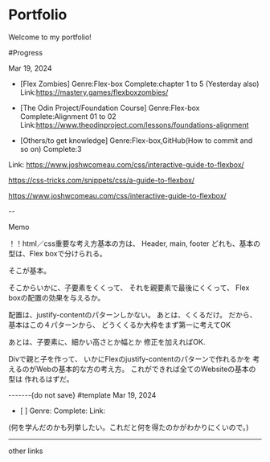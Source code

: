 # Portfolio
Welcome to my portfolio!

#Progress

Mar 19, 2024

- [Flex Zombies]
Genre:Flex-box
Complete:chapter 1 to 5 (Yesterday also)
Link:https://mastery.games/flexboxzombies/

- [The Odin Project/Foundation Course]
Genre:Flex-box
Complete:Alignment 01 to 02
Link:https://www.theodinproject.com/lessons/foundations-alignment

- [Others/to get knowledge]
Genre:Flex-box,GitHub(How to commit and so on)
Complete:3

Link:
https://www.joshwcomeau.com/css/interactive-guide-to-flexbox/

https://css-tricks.com/snippets/css/a-guide-to-flexbox/

https://www.joshwcomeau.com/css/interactive-guide-to-flexbox/


--

Memo

！！html／css重要な考え方基本の方は、
Header, main, footer
どれも、基本の型は、Flex boxで分けられる。

そこが基本。

そこからいかに、子要素をくくって、
それを親要素で最後にくくって、
Flex boxの配置の効果を与えるか。

配置は、justify-contentのパターンしかない。
あとは、くくるだけ。
だから、基本はこの４パターンから、
どうくくるか大枠をまず第一に考えてOK

あとは、子要素に、細かい高さとか幅とか
修正を加えればOK.


Divで親と子を作って、
いかにFlexのjustify-contentのパターンで作れるかを
考えるのがWebの基本的な方の考え方。
これができれば全てのWebsiteの基本の型は
作れるはずだ。










-------{do not save}
#template
Mar 19, 2024
- [ ]
Genre:
Complete:
Link:

(何を学んだのかも列挙したい。これだと何を得たのかがわかりにくいので。)

-------
other links